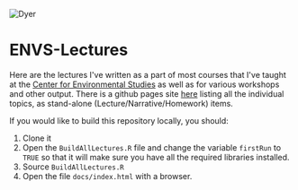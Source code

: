 ![Dyer](https://live.staticflickr.com/65535/51278950913_17e0f63c25_c_d.jpg)


# ENVS-Lectures

Here are the lectures I've written as a part of most courses that I've taught at the [Center for Environmental Studies](https://ces.vcu.edu) as well as for various workshops and other output.  There is a github pages site [here](https://dyerlab.github.io/ENVS-Lectures) listing all the individual topics, as stand-alone (Lecture/Narrative/Homework) items.


If you would like to build this repository locally, you should:

1. Clone it  
2. Open the `BuildAllLectures.R` file and change the variable `firstRun` to `TRUE` so that it will make sure you have all the required libraries installed.
3. Source `BuildAllLectures.R`
4. Open the file `docs/index.html` with a browser.

